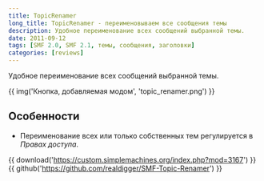 ```yaml
---
title: TopicRenamer
long_title: TopicRenamer - переименовываем все сообщения темы
description: Удобное переименование всех сообщений выбранной темы.
date: 2011-09-12
tags: [SMF 2.0, SMF 2.1, темы, сообщения, заголовки]
categories: [reviews]
---
```


Удобное переименование всех сообщений выбранной темы.

<!-- more -->

{{ img('Кнопка, добавляемая модом', 'topic_renamer.png') }}

## Особенности

* Переименование всех или только собственных тем регулируется в *Правах доступа*.

{{ download('https://custom.simplemachines.org/index.php?mod=3167') }}
{{ github('https://github.com/realdigger/SMF-Topic-Renamer') }}
